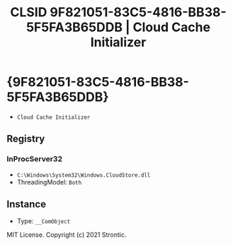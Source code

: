 ﻿---
title: "CLSID 9F821051-83C5-4816-BB38-5F5FA3B65DDB | Cloud Cache Initializer"
excerpt: What is COM-Object CLSID 9F821051-83C5-4816-BB38-5F5FA3B65DDB?
---

# {9F821051-83C5-4816-BB38-5F5FA3B65DDB}

* `Cloud Cache Initializer`

## Registry


### InProcServer32

* `C:\Windows\System32\Windows.CloudStore.dll`
* ThreadingModel: `Both`

## Instance

* Type: `__ComObject`

MIT License. Copyright (c) 2021 Strontic.


